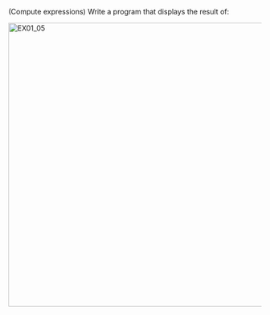 (Compute expressions) Write a program that displays the result of: 

<img width="565" alt="EX01_05" src="https://user-images.githubusercontent.com/110269691/197596232-68bcfe06-d641-4335-ac25-6a78034c3b8f.png">
